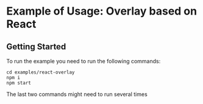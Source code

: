 # Example of Usage: Overlay based on React

## Getting Started

To run the example you need to run the following commands:

```
cd examples/react-overlay
npm i
npm start
```

The last two commands might need to run several times

